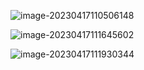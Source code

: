 ![image-20230417110506148](https://gitee.com/aiiw/images/raw/master/img/image-20230417110506148.png)

![image-20230417111645602](https://gitee.com/aiiw/images/raw/master/img/image-20230417111645602.png)

![image-20230417111930344](https://gitee.com/aiiw/images/raw/master/img/image-20230417111930344.png)

